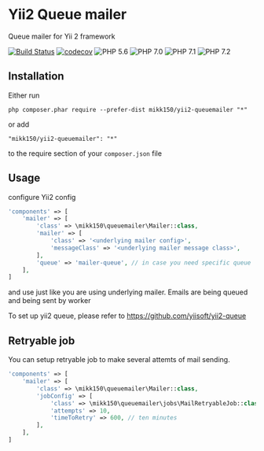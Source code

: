Yii2 Queue mailer
=================
Queue mailer for Yii 2 framework

[![Build Status](https://travis-ci.org/alexeevdv/yii2-queue-mailer.svg?branch=master)](https://travis-ci.org/alexeevdv/yii2-queue-mailer)
[![codecov](https://codecov.io/gh/alexeevdv/yii2-queue-mailer/branch/master/graph/badge.svg)](https://codecov.io/gh/alexeevdv/yii2-queue-mailer)
![PHP 5.6](https://img.shields.io/badge/PHP-5.6-green.svg) 
![PHP 7.0](https://img.shields.io/badge/PHP-7.0-green.svg) 
![PHP 7.1](https://img.shields.io/badge/PHP-7.1-green.svg) 
![PHP 7.2](https://img.shields.io/badge/PHP-7.2-green.svg)

Installation
------------
Either run
```
php composer.phar require --prefer-dist mikk150/yii2-queuemailer "*"
```
or add
```
"mikk150/yii2-queuemailer": "*"
```
to the require section of your `composer.json` file

Usage
-----
configure Yii2 config
```php
'components' => [
    'mailer' => [
        'class' => \mikk150\queuemailer\Mailer::class,
        'mailer' => [
            'class' => '<underlying mailer config>',
            'messageClass' => '<underlying mailer message class>',
        ],
        'queue' => 'mailer-queue', // in case you need specific queue
    ],
]
```
and use just like you are using underlying mailer.
Emails are being queued and being sent by worker

To set up yii2 queue, please refer to <https://github.com/yiisoft/yii2-queue>

Retryable job
-------------
You can setup retryable job to make several attemts of mail sending.
```php
'components' => [
    'mailer' => [
        'class' => \mikk150\queuemailer\Mailer::class,
        'jobConfig' => [
            'class' => \mikk150\queuemailer\jobs\MailRetryableJob::class,
            'attempts' => 10,
            'timeToRetry' => 600, // ten minutes
        ],
    ],
]
```
